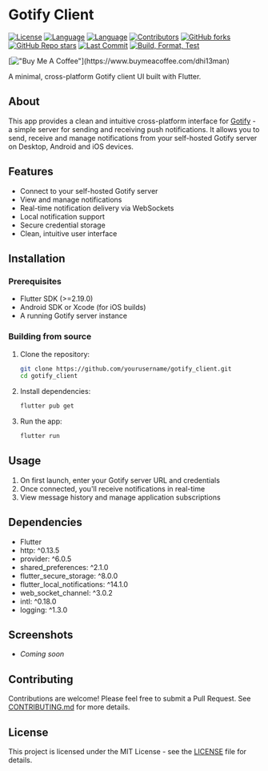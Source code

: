# Gotify Client

[![License](https://img.shields.io/github/license/dhi13man/gotify_client)](https://github.com/Dhi13man/gotify_client/blob/main/LICENSE)
[![Language](https://img.shields.io/badge/language-Dart-blue.svg)](https://dart.dev)
[![Language](https://img.shields.io/badge/language-Flutter-blue.svg)](https://flutter.dev)
[![Contributors](https://img.shields.io/github/contributors-anon/dhi13man/gotify_client?style=flat)](https://github.com/Dhi13man/gotify_client/graphs/contributors)
[![GitHub forks](https://img.shields.io/github/forks/dhi13man/gotify_client?style=social)](https://github.com/Dhi13man/gotify_client/network/members)
[![GitHub Repo stars](https://img.shields.io/github/stars/dhi13man/gotify_client?style=social)](https://github.com/Dhi13man/gotify_client/stargazers)
[![Last Commit](https://img.shields.io/github/last-commit/dhi13man/gotify_client)](https://github.com/Dhi13man/gotify_client/commits/main)
[![Build, Format, Test](https://github.com/Dhi13man/gotify_client/workflows/Build,%20Format,%20Test/badge.svg)](https://github.com/Dhi13man/gotify_client/actions)

[!["Buy Me A Coffee"](https://img.buymeacoffee.com/button-api/?text=Buy%20me%20an%20Ego%20boost&emoji=%F0%9F%98%B3&slug=dhi13man&button_colour=FF5F5F&font_colour=ffffff&font_family=Lato&outline_colour=000000&coffee_colour=FFDD00****)](https://www.buymeacoffee.com/dhi13man)

A minimal, cross-platform Gotify client UI built with Flutter.

## About

This app provides a clean and intuitive cross-platform interface for [Gotify](https://gotify.net/) - a simple server for sending and receiving push notifications. It allows you to send, receive and manage notifications from your self-hosted Gotify server on Desktop, Android and iOS devices.

## Features

- Connect to your self-hosted Gotify server
- View and manage notifications
- Real-time notification delivery via WebSockets
- Local notification support
- Secure credential storage
- Clean, intuitive user interface

## Installation

### Prerequisites

- Flutter SDK (>=2.19.0)
- Android SDK or Xcode (for iOS builds)
- A running Gotify server instance

### Building from source

1. Clone the repository:

   ```sh
   git clone https://github.com/yourusername/gotify_client.git
   cd gotify_client
   ```

2. Install dependencies:

   ```sh
   flutter pub get
   ```

3. Run the app:

   ```sh
   flutter run
   ```

## Usage

1. On first launch, enter your Gotify server URL and credentials
2. Once connected, you'll receive notifications in real-time
3. View message history and manage application subscriptions

## Dependencies

- Flutter
- http: ^0.13.5
- provider: ^6.0.5
- shared_preferences: ^2.1.0
- flutter_secure_storage: ^8.0.0
- flutter_local_notifications: ^14.1.0
- web_socket_channel: ^3.0.2
- intl: ^0.18.0
- logging: ^1.3.0

## Screenshots

- *Coming soon*

## Contributing

Contributions are welcome! Please feel free to submit a Pull Request. See [CONTRIBUTING.md](CONTRIBUTING.md) for more details.

## License

This project is licensed under the MIT License - see the [LICENSE](LICENSE) file for details.
